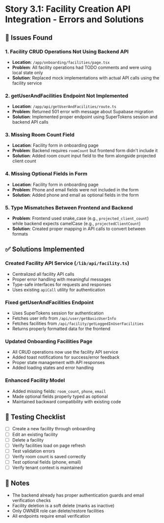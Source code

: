 # Story 3.1: Facility Creation API Integration - Errors and Solutions

## 🔴 Issues Found

### 1. **Facility CRUD Operations Not Using Backend API**
- **Location**: `/app/onboarding/facilities/page.tsx`
- **Problem**: All facility operations had TODO comments and were using local state only
- **Solution**: Replaced mock implementations with actual API calls using the facility service

### 2. **getUserAndFacilities Endpoint Not Implemented**
- **Location**: `/app/api/getUserAndFacilities/route.ts`
- **Problem**: Returned 501 error with message about Supabase migration
- **Solution**: Implemented proper endpoint using SuperTokens session and backend API calls

### 3. **Missing Room Count Field**
- **Location**: Facility form in onboarding page
- **Problem**: Backend requires `roomCount` but frontend form didn't include it
- **Solution**: Added room count input field to the form alongside projected client count

### 4. **Missing Optional Fields in Form**
- **Location**: Facility form in onboarding page
- **Problem**: Phone and email fields were not included in the form
- **Solution**: Added phone and email as optional fields in the form

### 5. **Type Mismatches Between Frontend and Backend**
- **Problem**: Frontend used snake_case (e.g., `projected_client_count`) while backend expects camelCase (e.g., `projectedClientCount`)
- **Solution**: Created proper mapping in API calls to convert between formats

## ✅ Solutions Implemented

### Created Facility API Service (`/lib/api/facility.ts`)
- Centralized all facility API calls
- Proper error handling with meaningful messages
- Type-safe interfaces for requests and responses
- Uses existing `apiCall` utility for authentication

### Fixed getUserAndFacilities Endpoint
- Uses SuperTokens session for authentication
- Fetches user info from `/api/user/getBasicUserInfo`
- Fetches facilities from `/api/facility/getLoggedInUserFacilities`
- Returns properly formatted data for the frontend

### Updated Onboarding Facilities Page
- All CRUD operations now use the facility API service
- Added toast notifications for success/error feedback
- Proper state management with API responses
- Added loading states and error handling

### Enhanced Facility Model
- Added missing fields: `room_count`, `phone`, `email`
- Made optional fields properly typed as optional
- Maintained backward compatibility with existing code

## 🎯 Testing Checklist

- [ ] Create a new facility through onboarding
- [ ] Edit an existing facility
- [ ] Delete a facility
- [ ] Verify facilities load on page refresh
- [ ] Test validation errors
- [ ] Verify room count is saved correctly
- [ ] Test optional fields (phone, email)
- [ ] Verify tenant context is maintained

## 📝 Notes

- The backend already has proper authentication guards and email verification checks
- Facility deletion is a soft delete (marks as inactive)
- Only OWNER role can delete/restore facilities
- All endpoints require email verification